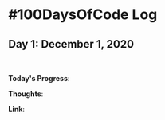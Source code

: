 # #100DaysOfCode Log

## Day 1: December 1, 2020
<br>

**Today's Progress**: 

**Thoughts**:

**Link**: 
